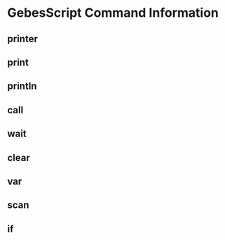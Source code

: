 # GebesScript Command Information
## printer
## print
## println
## call
## wait
## clear
## var
## scan
## if
